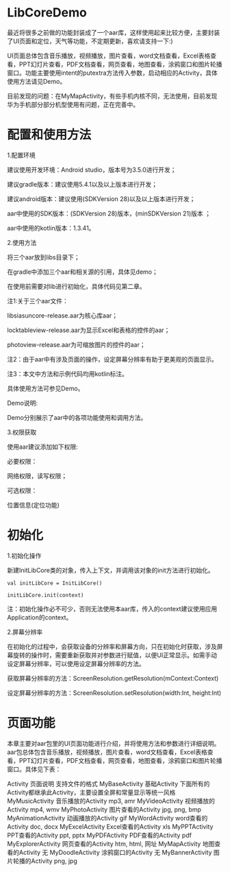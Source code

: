 # LibCoreDemo

最近将很多之前做的功能封装成了一个aar库，这样使用起来比较方便，主要封装了UI页面和定位，天气等功能，不定期更新，喜欢请支持一下:)

UI页面总体包含音乐播放，视频播放，图片查看，word文档查看，Excel表格查看，PPT幻灯片查看，PDF文档查看，网页查看，地图查看，涂鸦窗口和图片轮播窗口。功能主要使用intent的putextra方法传入参数，启动相应的Activity，具体使用方法请见Demo。

目前发现的问题：在MyMapActivity，有些手机内核不同，无法使用，目前发现华为手机部分部分机型使用有问题，正在完善中。

# 配置和使用方法

1.配置环境

建议使用开发环境：Android studio，版本号为3.5.0进行开发；

建议gradle版本：建议使用5.4.1以及以上版本进行开发；

建议android版本：建议使用(SDKVersion 28)以及以上版本进行开发；

aar中使用的SDK版本：(SDKVersion 28)版本，(minSDKVersion 21)版本 ；

aar中使用的kotlin版本：1.3.41。

2.使用方法

将三个aar放到libs目录下；

在gradle中添加三个aar和相关源的引用，具体见demo；

在使用前需要对lib进行初始化，具体代码见第二章。

注1:关于三个aar文件：

libsiasuncore-release.aar为核心库aar；

locktableview-release.aar为显示Excel和表格的控件的aar；

photoview-release.aar为可缩放图片的控件的aar；

注2：由于aar中有涉及页面的操作，设定屏幕分辨率有助于更美观的页面显示。

注3：本文中方法和示例代码均用kotlin标注。

具体使用方法可参见Demo。

Demo说明:

Demo分别展示了aar中的各项功能使用和调用方法。

3.权限获取

使用aar建议添加如下权限:

必要权限：

网络权限，读写权限；

可选权限：

位置信息(定位功能)

# 初始化

1.初始化操作

新建InitLibCore类的对象，传入上下文，并调用该对象的init方法进行初始化。

    val initLibCore = InitLibCore()

    initLibCore.init(context)

注：初始化操作必不可少，否则无法使用本aar库，传入的context建议使用应用Application的context。

2.屏幕分辨率

在初始化的过程中，会获取设备的分辨率和屏幕方向，只在初始化时获取，涉及屏幕旋转的操作时，需要重新获取并对参数进行赋值，以便UI正常显示。如需手动设定屏幕分辨率，可以使用设定屏幕分辨率的方法。

获取屏幕分辨率的方法：ScreenResolution.getResolution(mContext:Context)

设定屏幕分辨率的方法：ScreenResolution.setResolution(width:Int, height:Int)

# 页面功能

本章主要对aar包里的UI页面功能进行介绍，并将使用方法和参数进行详细说明。aar包总体包含音乐播放，视频播放，图片查看，word文档查看，Excel表格查看，PPT幻灯片查看，PDF文档查看，网页查看，地图查看，涂鸦窗口和图片轮播窗口。具体见下表：

Activity	         页面说明	            支持文件的格式
MyBaseActivity	     基础Activity	         下面所有的Activity都继承此Activity，主要设置全屏和常量显示等统一风格
MyMusicActivity	     音乐播放的Activity	   mp3, amr
MyVideoActivity	     视频播放的Activity	   mp4, wmv
MyPhotoActivity	     图片查看的Activity	   jpg, png, bmp
MyAnimationActivity	 动画播放的Activity	   gif
MyWordActivity	     word查看的Activity	doc, docx
MyExcelActivity	     Excel查看的Activity	xls
MyPPTActivity	     PPT查看的Activity	    ppt, pptx
MyPDFActivity	     PDF查看的Activity	    pdf
MyExplorerActivity	 网页查看的Activity	   htm, html, 网址
MyMapActivity	     地图查看的Activity	   无
MyDoodleActivity	 涂鸦窗口的Activity	   无
MyBannerActivity	 图片轮播的Activity	   png, jpg
